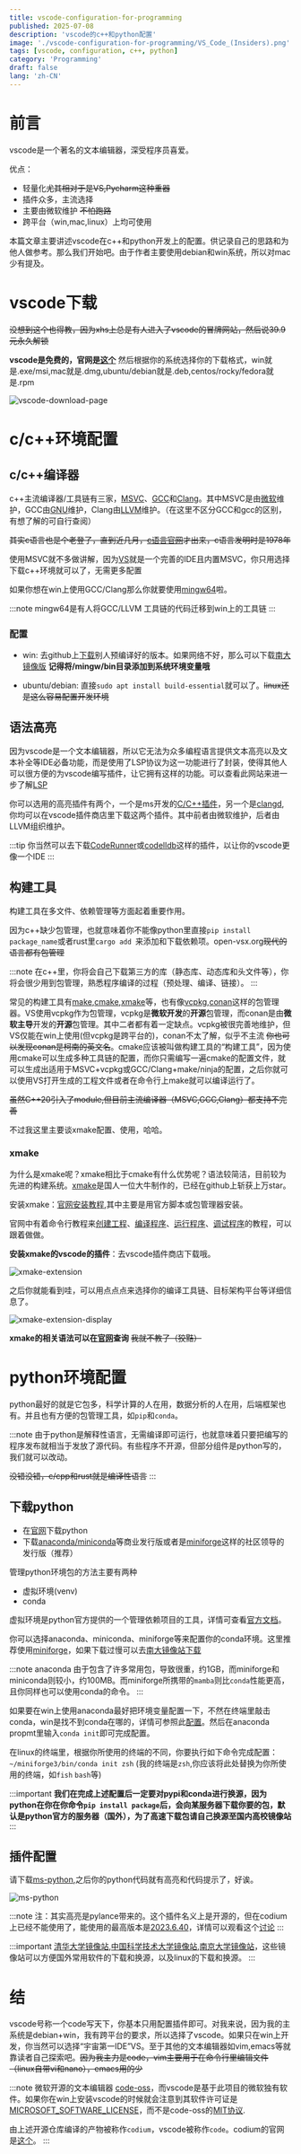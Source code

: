```yaml
---
title: vscode-configuration-for-programming
published: 2025-07-08
description: 'vscode的c++和python配置'
image: './vscode-configuration-for-programming/VS_Code_(Insiders).png'
tags: [vscode, configuration, c++, python]
category: 'Programming'
draft: false 
lang: 'zh-CN'
---
```


# 前言

vscode是一个著名的文本编辑器，深受程序员喜爱。

优点：
- 轻量化~~尤其相对于是VS,Pycharm这种重器~~
- 插件众多，主流选择
- 主要由微软维护 ~~不怕跑路~~
- 跨平台（win,mac,linux）上均可使用

本篇文章主要讲述vscode在c++和python开发上的配置。供记录自己的思路和为他人做参考。那么我们开始吧。由于作者主要使用debian和win系统，所以对mac少有提及。

# vscode下载

~~没想到这个也得教，因为xhs上总是有人进入了vscode的冒牌网站，然后说39.9元永久解锁~~

**vscode是免费的，官网是[这个](https://code.visualstudio.com/)** 然后根据你的系统选择你的下载格式，win就是.exe/msi,mac就是.dmg,ubuntu/debian就是.deb,centos/rocky/fedora就是.rpm

![vscode-download-page](./vscode-configuration-for-programming/vscode-download.png)

# c/c++环境配置

## c/c++编译器

c++主流编译器/工具链有三家，[MSVC](https://visualstudio.microsoft.com/zh-hans/downloads/)、[GCC](https://gcc.gnu.org/)和[Clang](https://clang.llvm.org/)。其中MSVC是由[微软](https://learn.microsoft.com/zh-cn/cpp/?view=msvc-170)维护，GCC由[GNU](https://www.gnu.org/)维护，Clang由[LLVM](https://llvm.org/)维护。（在这里不区分GCC和gcc的区别，有想了解的可自行查阅）

~~其实c语言也是个老登了，直到近几月，[c语言官网](https://c-language.org)才出来，c语言发明时是1978年~~

使用MSVC就不多做讲解，因为[VS](https://visualstudio.microsoft.com/zh-hans/vs/)就是一个完善的IDE且内置MSVC，你只用选择下载c++环境就可以了，无需更多配置

如果你想在win上使用GCC/Clang那么你就要使用[mingw64](https://www.mingw-w64.org/)啦。

:::note
mingw64是有人将GCC/LLVM 工具链的代码迁移到win上的工具链
:::

### 配置

- win:
去github上[下载](https://github.com/brechtsanders/winlibs_mingw/releases)别人预编译好的版本。如果网络不好，那么可以下载[南大镜像版](https://mirrors.nju.edu.cn/github-release/brechtsanders/winlibs_mingw/)
**记得将/mingw/bin目录添加到系统环境变量哦**

- ubuntu/debian:
直接`sudo apt install build-essential`就可以了。~~linux还是这么容易配置开发环境~~

## 语法高亮

因为vscode是一个文本编辑器，所以它无法为众多编程语言提供文本高亮以及文本补全等IDE必备功能，而是使用了LSP协议为这一功能进行了封装，使得其他人可以很方便的为vscode编写插件，让它拥有这样的功能。可以查看此网站来进一步了解[LSP](https://microsoft.github.io/language-server-protocol/)

你可以选用的高亮插件有两个，一个是ms开发的[C/C++插件](https://mirrors.nju.edu.cn/github-release/brechtsanders/winlibs_mingw/)，另一个是[clangd](https://github.com/clangd/vscode-clangd),你均可以在vscode插件商店里下载这两个插件。其中前者由微软维护，后者由LLVM组织维护。

:::tip
你当然可以去下载[CodeRunner](https://github.com/formulahendry/vscode-code-runner)或[codelldb](https://github.com/vadimcn/codelldb)这样的插件，以让你的vscode更像一个IDE
:::

## 构建工具

构建工具在多文件、依赖管理等方面起着重要作用。

因为c++缺少包管理，也就意味着你不能像python里直接`pip install package_name`或者rust里`cargo add `来添加和下载依赖项。open-vsx.org~~现代的语言都有包管理~~

:::note
在c++里，你将会自己下载第三方的库（静态库、动态库和头文件等），你将会很少用到包管理，熟悉程序编译的过程（预处理、编译、链接）。
:::

常见的构建工具有[make](https://www.gnu.org/software/make/),[cmake](https://cmake.org/),[xmake](https://xmake.io)等，也有像[vcpkg](https://learn.microsoft.com/zh-cn/vcpkg/get_started/overview),[conan](https://conan.io/)这样的包管理器。VS使用vcpkg作为包管理，vcpkg是**微软开发**的**开源**包管理，而conan是由**微软主导**开发的**开源**包管理。其中二者都有着一定缺点。vcpkg被很完善地维护，但VS仅能在win上使用(但vcpkg是跨平台的)，conan不太了解，似乎不主流 ~~你也可以发现conan是柯南的英文名~~。cmake应该被叫做构建工具的“构建工具”，因为使用cmake可以生成多种工具链的配置，而你只需编写一遍cmake的配置文件，就可以生成出适用于MSVC+vcpkg或GCC/Clang+make/ninja的配置，之后你就可以使用VS打开生成的工程文件或者在命令行上make就可以编译运行了。

~~虽然C++20引入了module,但目前主流编译器（MSVC,GCC,Clang）都支持不完善~~

不过我这里主要谈xmake配置、使用，哈哈。

### xmake

为什么是xmake呢？xmake相比于cmake有什么优势呢？语法较简洁，目前较为先进的构建系统。[xmake](https://github.com/xmake-io/xmake)是国人一位大牛制作的，已经在github上斩获上万star。

安装xmake：[官网安装教程](https://xmake.io/guide/quick-start.html#installation),其中主要是用官方脚本或包管理器安装。

官网中有着命令行教程来[创建工程](https://xmake.io/guide/quick-start.html#create-project)、[编译程序](https://xmake.io/guide/quick-start.html#build-project)、[运行程序](https://xmake.io/guide/quick-start.html#run-program)、[调试程序](https://xmake.io/guide/quick-start.html#debug-program)的教程，可以跟着做做。

**安装xmake的vscode的插件**：去vscode插件商店下载哦。

![xmake-extension](./vscode-configuration-for-programming/xmake-extension-download.png)

之后你就能看到哇，可以用点点点来选择你的编译工具链、目标架构平台等详细信息了。

![xmake-extension-display](./vscode-configuration-for-programming/xmake-extension-display.png)

**xmake的相关语法可以在[官网](https://xmake.io)查询** ~~我就不教了（狡黠）~~

# python环境配置

python最好的就是它包多，科学计算的人在用，数据分析的人在用，后端框架也有。并且也有方便的包管理工具，如`pip`和`conda`。

:::note
由于python是解释性语言，无需编译即可运行，也就意味着只要把编写的程序发布就相当于发放了源代码。有些程序不开源，但部分组件是python写的，我们就可以改动。

~~没错没错，c/cpp和rust就是编译性语言~~
:::

## 下载python

- 在[官网](https://www.python.org/downloads/)下载python
- 下载[anaconda/miniconda](https://www.anaconda.com/download)等商业发行版或者是[miniforge](https://conda-forge.org/)这样的社区领导的发行版（推荐）

管理python环境包的方法主要有两种
- 虚拟环境(venv)
- conda

虚拟环境是python官方提供的一个管理依赖项目的工具，详情可查看[官方文档](https://docs.python.org/3/library/venv.html)。

你可以选择anaconda、miniconda、miniforge等来配置你的conda环境。这里推荐使用[miniforge](https://conda-forge.org/miniforge/)，如果下载过慢可以去[南大镜像站下载](https://mirrors.nju.edu.cn/github-release/conda-forge/miniforge/)

:::note
anaconda 由于包含了许多常用包，导致很重，约1GB，而miniforge和miniconda则较小，约100MB。而miniforge所携带的`mamba`则比`conda`性能更高，且你同样也可以使用conda的命令。
:::

如果要在win上使用anaconda最好把环境变量配置一下，不然在终端里敲击conda，win是找不到conda在哪的，详情可参照此[配置](https://blog.csdn.net/qq_41027003/article/details/111242841)。然后在anaconda propmt里输入`conda init`即可完成配置。

在linux的终端里，根据你所使用的终端的不同，你要执行如下命令完成配置：`~/miniforge3/bin/conda init zsh` (我的终端是`zsh`,你应该将此处替换为你所使用的终端，如`fish` `bash`等)

:::important
**我们在完成上述配置后一定要对pypi和conda进行换源，因为python在你在你命令`pip install package`后，会向某服务器下载你要的包，默认是python官方的服务器（国外），为了高速下载包请自己换源至国内高校镜像站**
:::

## 插件配置

请下载[ms-python](https://github.com/Microsoft/vscode-python),之后你的python代码就有高亮和代码提示了，好诶。

![ms-python](./vscode-configuration-for-programming/python-extension.png)

:::note
注：其实高亮是pylance带来的。这个插件名义上是开源的，但在codium上已经不能使用了，能使用的最高版本是[2023.6.40](https://marketplace.visualstudio.com/_apis/public/gallery/publishers/ms-python/vsextensions/vscode-pylance/2023.6.40/vspackage)，详情可以观看这个[讨论](https://stackoverflow.com/questions/75345501/make-python-code-highlighting-for-vscodium-equal-to-vscode)
:::

:::important
[清华大学镜像站](https://mirrors.tuna.tsinghua.edu.cn/),[中国科学技术大学镜像站](https://mirrors.ustc.edu.cn/),[南京大学镜像站](https://mirror.nju.edu.cn/)，这些镜像站可以方便国外常用软件的下载和换源，以及linux的下载和换源。
:::


# 结

vscode号称一个code写天下，你基本只用配置插件即可。对我来说，因为我的主系统是debian+win，我有跨平台的要求，所以选择了vscode。如果只在win上开发，你当然可以选择“宇宙第一IDE”VS。至于其他的文本编辑器如vim,emacs等就靠读者自己探索吧。~~因为我主力是code，vim主要用于在命令行里编辑文件（linux自带vi和nano），emacs用的少~~

:::note
微软开源的文本编辑器 [code-oss](https://github.com/microsoft/vscode)，而vscode是基于此项目的微软独有软件。如果你在win上安装vscode的时候就会注意到其软件许可证是[MICROSOFT_SOFTWARE_LICENSE](https://code.visualstudio.com/license)，而不是code-oss的[MIT协议](https://opensource.org/license/MIT).

由上述开源仓库编译的产物被称作`codium`，vscode被称作`code`。codium的官网是[这个](https://vscodium.com/)。
:::